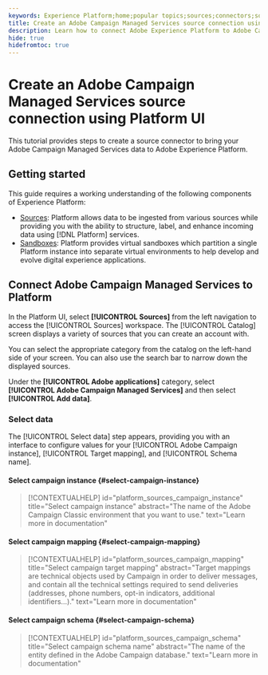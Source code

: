 ```yaml
---
keywords: Experience Platform;home;popular topics;sources;connectors;source connectors;campaign;campaign managed services
title: Create an Adobe Campaign Managed Services source connection using Platform UI
description: Learn how to connect Adobe Experience Platform to Adobe Campaign Managed Services using Platform UI.
hide: true
hidefromtoc: true
---
```


# Create an Adobe Campaign Managed Services source connection using Platform UI

This tutorial provides steps to create a source connector to bring your Adobe Campaign Managed Services data to Adobe Experience Platform.

## Getting started

This guide requires a working understanding of the following components of Experience Platform:

* [Sources](../../../../home.md): Platform allows data to be ingested from various sources while providing you with the ability to structure, label, and enhance incoming data using [!DNL Platform] services.
* [Sandboxes](../../../../../sandboxes/home.md): Platform provides virtual sandboxes which partition a single Platform instance into separate virtual environments to help develop and evolve digital experience applications.

## Connect Adobe Campaign Managed Services to Platform

In the Platform UI, select **[!UICONTROL Sources]** from the left navigation to access the [!UICONTROL Sources] workspace. The [!UICONTROL Catalog] screen displays a variety of sources that you can create an account with.

You can select the appropriate category from the catalog on the left-hand side of your screen. You can also use the search bar to narrow down the displayed sources.

Under the **[!UICONTROL Adobe applications]** category, select **[!UICONTROL Adobe Campaign Managed Services]** and then select **[!UICONTROL Add data]**.

### Select data

The [!UICONTROL Select data] step appears, providing you with an interface to configure values for your [!UICONTROL Adobe Campaign instance], [!UICONTROL Target mapping], and [!UICONTROL Schema name].

#### Select campaign instance {#select-campaign-instance}

>[!CONTEXTUALHELP]
>id="platform_sources_campaign_instance"
>title="Select campaign instance"
>abstract="The name of the Adobe Campaign Classic environment that you want to use."
>text="Learn more in documentation"

#### Select campaign mapping {#select-campaign-mapping}

>[!CONTEXTUALHELP]
>id="platform_sources_campaign_mapping"
>title="Select campaign target mapping"
>abstract="Target mappings are technical objects used by Campaign in order to deliver messages, and contain all the technical settings required to send deliveries (addresses, phone numbers, opt-in indicators, additional identifiers…)."
>text="Learn more in documentation"

#### Select campaign schema {#select-campaign-schema}

>[!CONTEXTUALHELP]
>id="platform_sources_campaign_schema"
>title="Select campaign schema name"
>abstract="The name of the entity defined in the Adobe Campaign database."
>text="Learn more in documentation"
